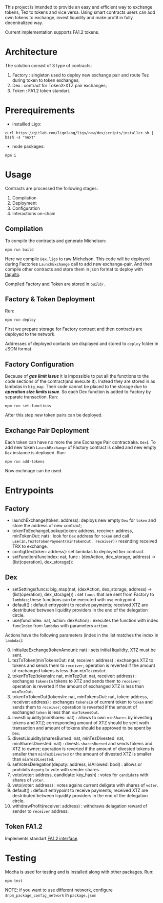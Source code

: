 This project is intended to provide an easy and efficient way to exchange tokens,
Tez to tokens and vice versa. Using smart contracts users can add own tokens
to exchange, invest liquidity and make profit in fully decentralized way.

Current implementation supports FA1.2 tokens.

# Architecture

The solution consist of 3 type of contracts:

1. Factory : singleton used to deploy new exchange pair and route Tez during token to token exchanges;
2. Dex : contract for TokenX-XTZ pair exchanges;
3. Token : FA1.2 token standart.

# Prerequirements

- installled Ligo:

```
curl https://gitlab.com/ligolang/ligo/raw/dev/scripts/installer.sh | bash -s "next"
```

- node packages:

```
npm i
```

# Usage

Contracts are processed the following stages:

1. Compilation
2. Deployment
3. Configuration
4. Interactions on-chain

## Compilation

To compile the contracts and generate Michelson:

```
npm run build
```

Here we compile `Dex.ligo` to raw Michelson. This code will be deployed during Factories `LaunchExchange` call to add new exchange-pair. And then compile other contracts and store them in json format to deploy with [taquito](https://tezostaquito.io/).

Сompiled Factory and Token are stored in `build/`.

## Factory & Token Deployment

Run:

```
npm run deploy
```

First we prepare storage for Factory contract and then contracts are deployed to the network.

Addresses of deployed contacts sre displayed and stored to `deploy` folder in JSON format.

## Factory Configuration

Because of **_gas limit issue_** it is impossible to put all the functions to the code sections of the contract(and execute it). Instead they are stored in as lambdas in `big_map`. Their code cannot be placed to the storage due to **_operation size limits issue_**. So each Dex function is added to Factory by separate transaction. Run:

```
npm run set-functions
```

After this step new token pairs can be deployed.

## Exchange Pair Deployment

Each token can have no more the one Exchange Pair contract(aka. `Dex`). To add new token `LaunchExchange` of Factory contract is called and new empty `Dex` instance is deployed.
Run:

```
npm run add-tokens
```

Now exchnage can be used.

# Entrypoints

## Factory

- launchExchange(token: address): deploys new empty `Dex` for `token` and store the address of new contract;
- tokenToExchangeLookup(token: address, receiver: address, minTokenOut: nat) : look for `Dex` address for `token` and call `use(1n,TezToTokenPayment(minTokenOut, receiver))` resending received TRX to exchange.
- configDex(token: address): set lambdas to deployed `Dex` contract.
- setFunction(funcIndex: nat, func : (dexAction, dex_storage, address) -> (list(operation), dex_storage)):

## Dex

- setSettings(funcs: big_map(nat, (dexAction, dex_storage, address) -> (list(operation), dex_storage))) : set `funcs` that are sent from Factory to `lambdas`; these functions can be executed with `use` entrypoint.
- default() : default entrypoint to receive payments; received XTZ are destributed between liquidity providers in the end of the delegation circle.
- use(funcIndex: nat, action: dexAction) : executes the function with index `funcIndex` from `lambdas` with parameters `action`.

Actions have the following parameters (index in the list matches the index in `lambdas`):

0. initializeExchange(tokenAmount: nat) : sets initial liquiidty, XTZ must be sent.
1. tezToToken(minTokensOut: nat, receiver: address) : exchanges XTZ to tokens and sends them to `receiver`; operation is reverted if the amount of exchanged tokens is less than `minTokensOut`.
2. tokenToTez(tokensIn: nat, minTezOut: nat, receiver: address) : exchanges `tokensIn` tokens to XTZ and sends them to `receiver`; operation is reverted if the amount of exchanged XTZ is less than `minTezOut`.
3. tokenToTokenOut(tokensIn: nat, minTokensOut: nat, token: address, receiver: address) : exchanges `tokensIn` of current token to `token` and sends them to `receiver`; operation is reverted if the amount of exchanged `token` is less than `minTokensOut`.
4. investLiquidity(minShares: nat) : allows to own `minShares` by investing tokens and XTZ; corresponding amount of XTZ should be sent woth transaction and amount of tokens should be approved to be spent by `Dex`.
5. divestLiquidity(sharesBurned: nat, minTezDivested: nat, minSharesDivested: nat) : divests `sharesBurned` and sends tokens and XTZ to owner; operation is reverted if the amount of divested tokens is smaller than `minTezDivested` or the amount of divested XTZ is smaller than `minTezDivested`.
6. setVotesDelegation(deputy: address, isAllowed: bool) : allows or prohibits `deputy` to vote with sender shares.
7. vote(voter: address, candidate: key_hash) : votes for `candidate` with shares of `voter`.
8. veto(voter: address) : votes agains current deligate with shares of `voter`.
9. default() : default entrypoint to receive payments; received XTZ are destributed between liquidity providers in the end of the delegation circle.
10. withdrawProfit(receiver: address) : withdraws delagation reward of sender to `receiver` address.

## Token FA1.2

Implements standart [FA1.2 interface](https://gitlab.com/tzip/tzip/-/blob/master/proposals/tzip-7/tzip-7.md).

# Testing

Mocha is used for testing and is installed along with other packages.
Run:

```
npm test
```

NOTE: if you want to use different network, configure `$npm_package_config_network` in `package.json`
